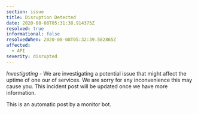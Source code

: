 ```yaml
---
section: issue
title: Disruption Detected
date: 2020-08-08T05:31:38.914375Z
resolved: true
informational: false
resolvedWhen: 2020-08-08T05:32:39.582865Z
affected:
  - API
severity: disrupted
---
```

*Investigating* - We are investigating a potential issue that might affect the uptime of one our of services. We are sorry for any inconvenience this may cause you. This incident post will be updated once we have more information.

This is an automatic post by a monitor bot.
        